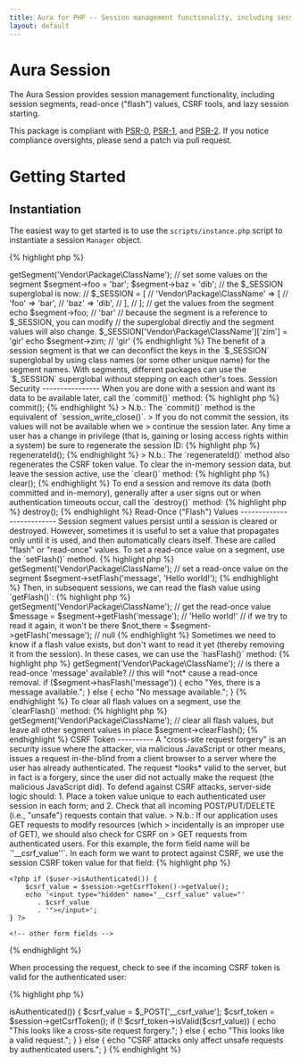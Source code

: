 ```yaml
---
title: Aura for PHP -- Session management functionality, including session segments, read-once ("flash") values, CSRF tools, and lazy session starting.
layout: default
---
```


Aura Session
============

The Aura Session provides session management functionality, including session
segments, read-once ("flash") values, CSRF tools, and lazy session starting.

This package is compliant with [PSR-0][], [PSR-1][], and [PSR-2][]. If you
notice compliance oversights, please send a patch via pull request.

[PSR-0]: https://github.com/php-fig/fig-standards/blob/master/accepted/PSR-0.md
[PSR-1]: https://github.com/php-fig/fig-standards/blob/master/accepted/PSR-1-basic-coding-standard.md
[PSR-2]: https://github.com/php-fig/fig-standards/blob/master/accepted/PSR-2-coding-style-guide.md


Getting Started
===============

Instantiation
-------------

The easiest way to get started is to use the `scripts/instance.php` script to
instantiate a session `Manager` object.

{% highlight php %}
<?php
$session = include "/path/to/Aura.Session/scripts/instance.php";
{% endhighlight %}

You can then use the `Manager` to work with the session values.

Instantiating a session manager *does not* start a session. The manager is
lazy; it will only start a session when we call `getSegment()` to get a
session segment, or when we call `getCsrfToken()` to get the CSRF token. Of
course, we can force a session start or continuation by calling the `start()`
method, but that defeats the purpose of lazy-loaded sessions.


Segments
--------

A session segment is a reference to an array key in the `$_SESSION`
superglobal. For example, if you ask for a segment named `ClassName`, the
segment will be a reference to `$_SESSION['ClassName']`. All values in the
`ClassName` segment will be stored in an array under that key.

{% highlight php %}
<?php
// get a session segment; starts the session if it is not already,
// and creates the $_SESSION key if it does not exist.
$segment = $session->getSegment('Vendor\Package\ClassName');

// set some values on the segment
$segment->foo = 'bar';
$segment->baz = 'dib';

// the $_SESSION superglobal is now:
// $_SESSION = [
//      'Vendor\Package\ClassName' => [
//          'foo' => 'bar',
//          'baz' => 'dib',
//      ],
// ];

// get the values from the segment
echo $segment->foo; // 'bar'

// because the segment is a reference to $_SESSION, you can modify
// the superglobal directly and the segment values will also change.
$_SESSION['Vendor\Package\ClassName']['zim'] = 'gir'
echo $segment->zim; // 'gir'
{% endhighlight %}
    
The benefit of a session segment is that we can deconflict the keys in the
`$_SESSION` superglobal by using class names (or some other unique name) for
the segment names. With segments, different packages can use the `$_SESSION`
superglobal without stepping on each other's toes.


Session Security
----------------

When you are done with a session and want its data to be available later, call
the `commit()` method:

{% highlight php %}
<?php
$session->commit();
{% endhighlight %}

> N.b.: The `commit()` method is the equivalent of `session_write_close()`. 
> If you do not commit the session, its values will not be available when we 
> continue the session later.

Any time a user has a change in privilege (that is, gaining or losing access
rights within a system) be sure to regenerate the session ID:

{% highlight php %}
<?php
$session->regenerateId();
{% endhighlight %}
    
> N.b.: The `regenerateId()` method also regenerates the CSRF token value.

To clear the in-memory session data, but leave the session active, use the
`clear()` method:

{% highlight php %}
<?php
$session->clear();
{% endhighlight %}

To end a session and remove its data (both committed and in-memory), generally
after a user signs out or when authentication timeouts occur, call the
`destroy()` method:

{% highlight php %}
<?php
$session->destroy();
{% endhighlight %}


Read-Once ("Flash") Values
--------------------------

Session segment values persist until a session is cleared or destroyed.
However, sometimes it is useful to set a value that propagates only until it
is used, and then automatically clears itself. These are called "flash" or
"read-once" values.

To set a read-once value on a segment, use the `setFlash()` method.

{% highlight php %}
<?php
// get a segment
$segment = $session->getSegment('Vendor\Package\ClassName');

// set a read-once value on the segment
$segment->setFlash('message', 'Hello world!');
{% endhighlight %}

Then, in subsequent sessions, we can read the flash value using `getFlash()`:

{% highlight php %}
<?php
// get a segment
$segment = $session->getSegment('Vendor\Package\ClassName');

// get the read-once value
$message = $segment->getFlash('message'); // 'Hello world!'

// if we try to read it again, it won't be there
$not_there = $segment->getFlash('message'); // null
{% endhighlight %}

Sometimes we need to know if a flash value exists, but don't want to read it
yet (thereby removing it from the session). In these cases, we can use the
`hasFlash()` method:

{% highlight php %}
<?php
// get a segment
$segment = $session->getSegment('Vendor\Package\ClassName');

// is there a read-once 'message' available?
// this will *not* cause a read-once removal.
if ($segment->hasFlash('message')) {
    echo "Yes, there is a message available.";
} else {
    echo "No message available.";
}
{% endhighlight %}
    
To clear all flash values on a segment, use the `clearFlash()` method:

{% highlight php %}
<?php
// get a segment
$segment = $session->getSegment('Vendor\Package\ClassName');

// clear all flash values, but leave all other segment values in place
$segment->clearFlash();
{% endhighlight %}


CSRF Token
----------

A "cross-site request forgery" is an security issue where the attacker, via
malicious JavaScript or other means, issues a request in-the-blind from a
client browser to a server where the user has already authenticated. The
request *looks* valid to the server, but in fact is a forgery, since the user
did not actually make the request (the malicious JavaScript did).

<http://en.wikipedia.org/wiki/Cross-site_request_forgery>

To defend against CSRF attacks, server-side logic should:

1. Place a token value unique to each authenticated user session in each form;
   and

2. Check that all incoming POST/PUT/DELETE (i.e., "unsafe") requests contain
   that value.

> N.b.: If our application uses GET requests to modify resources (which
> incidentally is an improper use of GET), we should also check for CSRF on
> GET requests from authenticated users.

For this example, the form field name will be `'__csrf_value''`. In each form
we want to protect against CSRF, we use the session CSRF token value for that
field:

{% highlight php %}
<?php
/**  
 * @var Vendor\Package\User $user A user-authentication object.
 * @var Aura\Session\Manager $session A session management object.
 */
?>
<form method="post">

    <?php if ($user->isAuthenticated()) {
        $csrf_value = $session->getCsrfToken()->getValue();
        echo '<input type="hidden" name="__csrf_value" value="'
           . $csrf_value
           . '"></input>';
    } ?>
    
    <!-- other form fields -->
    
</form>
{% endhighlight %}

When processing the request, check to see if the incoming CSRF token is valid
for the authenticated user:

{% highlight php %}
<?php
/**  
 * @var Vendor\Package\User $user A user-authentication object.
 * @var Aura\Session\Manager $session A session management object.
 */

$unsafe = $_SERVER['REQUEST_METHOD'] == 'POST'
       || $_SERVER['REQUEST_METHOD'] == 'PUT'
       || $_SERVER['REQUEST_METHOD'] == 'DELETE';

if ($unsafe && $user->isAuthenticated()) {
    $csrf_value = $_POST['__csrf_value'];
    $csrf_token = $session->getCsrfToken();
    if (! $csrf_token->isValid($csrf_value)) {
        echo "This looks like a cross-site request forgery.";
    } else {
        echo "This looks like a valid request.";
    }
} else {
    echo "CSRF attacks only affect unsafe requests by authenticated users.";
}
{% endhighlight %}
